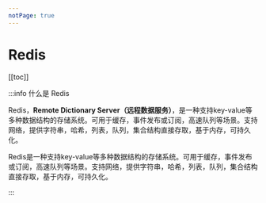 ```yaml
---
notPage: true
---
```




# Redis



[[toc]]



:::info 什么是 Redis

Redis，**Remote Dictionary Server（远程数据服务）**，是一种支持key-value等多种数据结构的存储系统。可用于缓存，事件发布或订阅，高速队列等场景。支持网络，提供字符串，哈希，列表，队列，集合结构直接存取，基于内存，可持久化。

Redis是一种支持key-value等多种数据结构的存储系统。可用于缓存，事件发布或订阅，高速队列等场景。支持网络，提供字符串，哈希，列表，队列，集合结构直接存取，基于内存，可持久化。

:::

<iframe
  :src="$withBase('/markmap/html/redis/Redis知识图谱.html')"
  width="100%"
  height="400"
  frameborder="0"
  scrolling="No"
  leftmargin="0"
  topmargin="0"
/>
:::info 文章出处

Redis 相关的内容大部分内容来自狂神的 B 站视频

另外部分源自于「Java 全栈知识体系」，原文链接：https://pdai.tech/md/db/nosql-redis/db-redis-introduce.html

:::



## Redis IO 模型

> redis 3.0 之前是单线程模型

1. redis 单线程每秒可以处理  8w - 11w 的读写请求



### 单线程模型

![单线程模型](https://my-photos-1.oss-cn-hangzhou.aliyuncs.com/markdown//redis/20230504/redis%E5%8D%95%E7%BA%BF%E7%A8%8B%E6%A8%A1%E5%9E%8B.png)

1. 可维护性高
2. 不存在并发读写问题
3. 不存在线程切换的开销问题
4. 不存在加锁、解锁、死锁的问题



### 多线程模型

> 混合模型，只是在接收请求时使用多线程，处理命令时还是单线程

![多线程模型](https://my-photos-1.oss-cn-hangzhou.aliyuncs.com/markdown//redis/20230504/redis%E5%A4%9A%E7%BA%BF%E7%A8%8B%E6%A8%A1%E5%9E%8B.png)







## 配置文件

### redis.conf

模块划分：

1. INCLUDES
2. MODULES
3. NETWORK
4. GENERAL
5. SNAPSHOTTING
6. REPLICATION
7. SECURITY
8. LAZY FREEING
9. APPEND ONLY MODE
10. LUA SCRIPTING
11. SLOW LOG
12. LATENCY MONITOR
13. EVENT NOTIFICATION
14. ADVANCED CONFIG
15. ACTIVE DEFRAGMENTATION

| 序号 | 配置                                | 说明                                     |
| ---- | ----------------------------------- | ---------------------------------------- |
|      | `bind <IP>`                         | 绑定的 IP                                |
|      | `protected-mode yes`                | 开启保护模式                             |
|      | `port <port>`                       | 启动端口，默认为 6379                    |
|      | `daemonize yes`                     | 以守护线程的方式启动                     |
|      | `timeout <time>`                    | 空闲超时断开，默认不断开                 |
|      | `tcp-keepalive <time>`              | 检测是否存活                             |
|      | `tcp-backlog <queuelength>`         | tcp 连接队列，解决并发场景下的慢连接问题 |
|      | `pidfile <path>/redis_6379.pid`     | 以后台方式启动需要指定 PID 文件          |
|      | `loglevel notice`                   | 日志等级为 notice                        |
|      | `logfile <path>`                    | 日志文件的位置                           |
|      | `databases <num>`                   | 数据库的数量，默认为 16                  |
|      | `always-show-logo yes`              | 是否总是显示 LOGO                        |
|      | `stop-writes-on-bgsave-error yes`   | 持久化操作出错还是继续操作               |
|      | `appendonly no`                     | 关闭 aof 模式，即默认使用 rdb 持久化     |
|      | `appendfilename <filename>`         | aof 持久化文件名                         |
|      | `rdbcompression yes`                | 启用压缩 rdb 文件                        |
|      | `appendfsync everysec`              | 每一秒持久化一次                         |
|      | `no-appendfsync-on-rewrite no`      | 默认不开启重写                           |
|      | `rdbchecksum yes`                   | 保存 rdb 文件时进行错误校验              |
|      | `replicaof <masterip> <masterport>` | 主从的主节点 IP 和 Port                  |
|      | `masterauth <masterpassword>`       | 主机密码                                 |
|      | `requirepass <password>`            | 设置密码                                 |
|      | `maxclients <num>`                  | 客户端连接数最大数量                     |
|      | `maxmemory <bytes>`                 | 最大内存容量                             |
|      | `maxmemory-policy <policy>`         | 内存达到上限之后的处理策略               |

补充（policy）：

1. volatile-lru：只对设置了过期时间的key进行LRU（默认值）
2. allkeys-lru ： 删除lru算法的key
3. volatile-random：随机删除即将过期key
4. allkeys-random：随机删除
5. volatile-ttl ： 删除即将过期的
6. noeviction ： 永不过期，返回错误





### sentinel.conf

|      | 配置                                              | 说明                                                         |
| ---- | ------------------------------------------------- | ------------------------------------------------------------ |
|      | `sentinel down-after-milliseconds mymaster 30000` | sentinel 认为 master 主观下线需要经历的时间，注意这个对于 sentinel 之间也有作用 |
|      | `sentinel parallel-syncs mymaster 1`              | 能够与 master 节点同步的 slave 数量，这里体现了 redis 是保证 AP 的 |
|      | `sentinel failover-timeout mymaster 180000`       | 故障转移失败后重试的时长，注意，如果前一次对一个节点的尝试超时了，那么对下一个节点的尝试时长会翻倍 |
|      | `sentinel deny-scripts-reconfig yes`              | 运行期间不能修改用于故障转移的脚本                           |

注意：可以通过 `sentinel set` 命令来动态修改配置信息





## Java 客户端

> 一般使用 Lettuce + Redission

1. Jedis：使用阻塞 IO，方法都是同步的（不支持异步），客户端实例不是线程安全的，需要通过连接池来管理
2. Lettuce：底层基于 Netty，可扩展、线程安全、支持异步
3. Redission：关注分离，提供许多分布式相关操作



